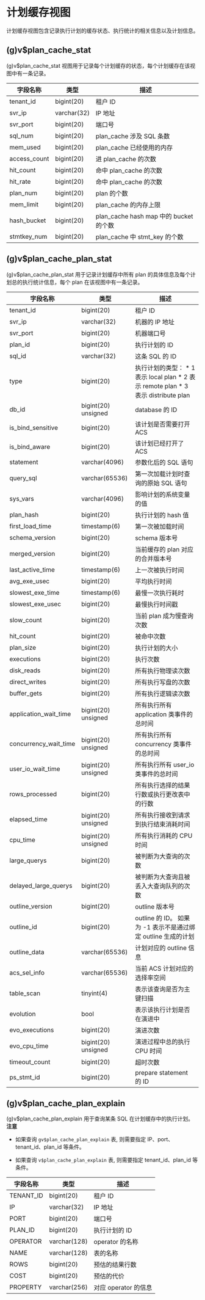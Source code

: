 计划缓存视图 
===========================

计划缓存视图包含记录执行计划的缓存状态、执行统计的相关信息以及计划信息。

(g)v$plan_cache_stat 
-----------------------------

(g)v$plan_cache_stat 视图用于记录每个计划缓存的状态，每个计划缓存在该视图中有一条记录。


|   **字段名称**   |   **类型**    |              **描述**               |
|--------------|-------------|-----------------------------------|
| tenant_id    | bigint(20)  | 租户 ID                             |
| svr_ip       | varchar(32) | IP 地址                             |
| svr_port     | bigint(20)  | 端口号                               |
| sql_num      | bigint(20)  | plan_cache 涉及 SQL 条数              |
| mem_used     | bigint(20)  | plan_cache 已经使用的内存                |
| access_count | bigint(20)  | 进 plan_cache 的次数                  |
| hit_count    | bigint(20)  | 命中 plan_cache 的次数                 |
| hit_rate     | bigint(20)  | 命中 plan_cache 的次数                 |
| plan_num     | bigint(20)  | plan 的个数                          |
| mem_limit    | bigint(20)  | plan_cache 的内存上限                  |
| hash_bucket  | bigint(20)  | plan_cache hash map 中的 bucket 的个数 |
| stmtkey_num  | bigint(20)  | plan_cache 中 stmt_key 的个数         |



(g)v$plan_cache_plan_stat 
----------------------------------

(g)v$plan_cache_plan_stat 用于记录计划缓存中所有 plan 的具体信息及每个计划总的执行统计信息，每个 plan 在该视图中有一条记录。


|       **字段名称**        |       **类型**        |                                                                                                      **描述**                                                                                                      |
|-----------------------|---------------------|------------------------------------------------------------------------------------------------------------------------------------------------------------------------------------------------------------------|
| tenant_id             | bigint(20)          | 租户 ID                                                                                                                                                                                                            |
| svr_ip                | varchar(32)         | 机器的 IP 地址                                                                                                                                                                                                        |
| svr_port              | bigint(20)          | 机器端口号                                                                                                                                                                                                            |
| plan_id               | bigint(20)          | 执行计划的 ID                                                                                                                                                                                                         |
| sql_id                | varchar(32)         | 这条 SQL 的 ID                                                                                                                                                                                                      |
| type                  | bigint(20)          | 执行计划的类型：  * 1 表示 local plan   * 2 表示 remote plan   * 3 表示 distribute plan    |
| db_id                 | bigint(20) unsigned | database 的 ID                                                                                                                                                                                                    |
| is_bind_sensitive     | bigint(20)          | 该计划是否需要打开 ACS                                                                                                                                                                                                    |
| is_bind_aware         | bigint(20)          | 该计划已经打开了 ACS                                                                                                                                                                                                     |
| statement             | varchar(4096)       | 参数化后的 SQL 语句                                                                                                                                                                                                     |
| query_sql             | varchar(65536)      | 第一次加载计划时查询的原始 SQL 语句                                                                                                                                                                                             |
| sys_vars              | varchar(4096)       | 影响计划的系统变量的值                                                                                                                                                                                                      |
| plan_hash             | bigint(20)          | 执行计划的 hash 值                                                                                                                                                                                                     |
| first_load_time       | timestamp(6)        | 第一次被加载时间                                                                                                                                                                                                         |
| schema_version        | bigint(20)          | schema 版本号                                                                                                                                                                                                       |
| merged_version        | bigint(20)          | 当前缓存的 plan 对应的合并版本号                                                                                                                                                                                              |
| last_active_time      | timestamp(6)        | 上一次被执行时间                                                                                                                                                                                                         |
| avg_exe_usec          | bigint(20)          | 平均执行时间                                                                                                                                                                                                           |
| slowest_exe_time      | timestamp(6)        | 最慢一次执行耗时                                                                                                                                                                                                         |
| slowest_exe_usec      | bigint(20)          | 最慢执行时间戳                                                                                                                                                                                                          |
| slow_count            | bigint(20)          | 当前 plan 成为慢查询次数                                                                                                                                                                                                  |
| hit_count             | bigint(20)          | 被命中次数                                                                                                                                                                                                            |
| plan_size             | bigint(20)          | 执行计划的大小                                                                                                                                                                                                          |
| executions            | bigint(20)          | 执行次数                                                                                                                                                                                                             |
| disk_reads            | bigint(20)          | 所有执行物理读次数                                                                                                                                                                                                        |
| direct_writes         | bigint(20)          | 所有执行写盘的次数                                                                                                                                                                                                        |
| buffer_gets           | bigint(20)          | 所有执行逻辑读次数                                                                                                                                                                                                        |
| application_wait_time | bigint(20) unsigned | 所有执行所有 application 类事件的总时间                                                                                                                                                                                       |
| concurrency_wait_time | bigint(20) unsigned | 所有执行所有 concurrency 类事件的总时间                                                                                                                                                                                       |
| user_io_wait_time     | bigint(20) unsigned | 所有执行所有 user_io 类事件的总时间                                                                                                                                                                                           |
| rows_processed        | bigint(20)          | 所有执行选择的结果行数或执行更改表中的行数                                                                                                                                                                                            |
| elapsed_time          | bigint(20) unsigned | 所有执行接收到请求到执行结束消耗时间                                                                                                                                                                                               |
| cpu_time              | bigint(20) unsigned | 所有执行消耗的 CPU 时间                                                                                                                                                                                                   |
| large_querys          | bigint(20)          | 被判断为大查询的次数                                                                                                                                                                                                       |
| delayed_large_querys  | bigint(20)          | 被判断为大查询且被丢入大查询队列的次数                                                                                                                                                                                              |
| outline_version       | bigint(20)          | outline 版本号                                                                                                                                                                                                      |
| outline_id            | bigint(20)          | outline 的 ID。 如果为 -1 表示不是通过绑定 outline 生成的计划                                                                                                                                                      |
| outline_data          | varchar(65536)      | 计划对应的 outline 信息                                                                                                                                                                                                 |
| acs_sel_info          | varchar(65536)      | 当前 ACS 计划对应的选择率空间                                                                                                                                                                                                |
| table_scan            | tinyint(4)          | 表示该查询是否为主键扫描                                                                                                                                                                                                     |
| evolution             | bool                | 表示该执行计划是否在演进中                                                                                                                                                                                                    |
| evo_executions        | bigint(20)          | 演进次数                                                                                                                                                                                                             |
| evo_cpu_time          | bigint(20) unsigned | 演进过程中总的执行 CPU 时间                                                                                                                                                                                                 |
| timeout_count         | bigint(20)          | 超时次数                                                                                                                                                                                                             |
| ps_stmt_id            | bigint(20)          | prepare statement 的 ID                                                                                                                                                                                           |



(g)v$plan_cache_plan_explain 
-------------------------------------

(g)v$plan_cache_plan_explain 用于查询某条 SQL 在计划缓存中的执行计划。
**注意**



* 如果查询 `gv$plan_cache_plan_explain` 表, 则需要指定 IP、port、tenant_id、plan_id 等条件。

  

* 如果查询 `v$plan_cache_plan_explain` 表, 则需要指定 tenant_id、plan_id 等条件。

  





| **字段名称**  |    **类型**    |     **描述**      |
|-----------|--------------|-----------------|
| TENANT_ID | bigint(20)   | 租户 ID           |
| IP        | varchar(32)  | IP 地址           |
| PORT      | bigint(20)   | 端口号             |
| PLAN_ID   | bigint(20)   | 执行计划的 ID        |
| OPERATOR  | varchar(128) | operator 的名称    |
| NAME      | varchar(128) | 表的名称            |
| ROWS      | bigint(20)   | 预估的结果行数         |
| COST      | bigint(20)   | 预估的代价           |
| PROPERTY  | varchar(256) | 对应 operator 的信息 |


